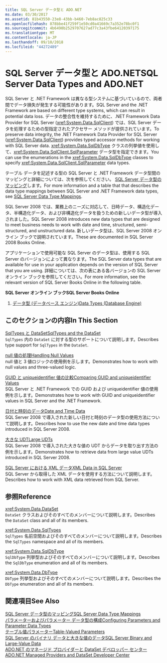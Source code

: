 ```yaml
---
title: SQL Server データ型と ADO.NET
ms.date: 03/30/2017
ms.assetid: 81b43550-23e8-43bb-b460-7eb8ac825c33
ms.openlocfilehash: 878bbe41f259f1e50cd0a41669c7a352e78bc0f1
ms.sourcegitcommit: 4b6490b2529707627ad77c3a43fbe64120397175
ms.translationtype: MT
ms.contentlocale: ja-JP
ms.lasthandoff: 09/10/2018
ms.locfileid: "44272489"
---
```

# <a name="sql-server-data-types-and-adonet"></a><span data-ttu-id="1de49-102">SQL Server データ型と ADO.NET</span><span class="sxs-lookup"><span data-stu-id="1de49-102">SQL Server Data Types and ADO.NET</span></span>
<span data-ttu-id="1de49-103">SQL Server と .NET Framework は異なる型システムに基づいているので、両者間でデータ損失が発生する可能性があります。</span><span class="sxs-lookup"><span data-stu-id="1de49-103">SQL Server and the .NET Framework are based on different type systems, which can result in potential data loss.</span></span> <span data-ttu-id="1de49-104">データの整合性を維持するために、.NET Framework Data Provider for SQL Server (<xref:System.Data.SqlClient>) では、SQL Server データを処理するための型指定されたアクセサー メソッドが提供されています。</span><span class="sxs-lookup"><span data-stu-id="1de49-104">To preserve data integrity, the .NET Framework Data Provider for SQL Server (<xref:System.Data.SqlClient>) provides typed accessor methods for working with SQL Server data.</span></span> <span data-ttu-id="1de49-105"><xref:System.Data.SqlDbType> クラスの列挙値を使用して、<xref:System.Data.SqlClient.SqlParameter> データ型を指定できます。</span><span class="sxs-lookup"><span data-stu-id="1de49-105">You can use the enumerations in the <xref:System.Data.SqlDbType> classes to specify <xref:System.Data.SqlClient.SqlParameter> data types.</span></span>  
  
 <span data-ttu-id="1de49-106">テーブル データを記述する型の SQL Server と .NET Framework データ型間のマッピングと詳細については、次を参照してください。 [SQL Server データ型のマッピング](../../../../../docs/framework/data/adonet/sql-server-data-type-mappings.md)します。</span><span class="sxs-lookup"><span data-stu-id="1de49-106">For more information and a table that that describes the data type mappings between SQL Server and .NET Framework data types, see [SQL Server Data Type Mappings](../../../../../docs/framework/data/adonet/sql-server-data-type-mappings.md).</span></span>  
  
 <span data-ttu-id="1de49-107">SQL Server 2008 では、業務上のニーズに対応して、日時データ、構造化データ、半構造化データ、および非構造化データを扱うための新しいデータ型が導入されました。</span><span class="sxs-lookup"><span data-stu-id="1de49-107">SQL Server 2008 introduces new data types that are designed to meet business needs to work with date and time, structured, semi-structured, and unstructured data.</span></span> <span data-ttu-id="1de49-108">新しいデータ型は、SQL Server 2008 オンライン ブックで説明されています。</span><span class="sxs-lookup"><span data-stu-id="1de49-108">These are documented in SQL Server 2008 Books Online.</span></span>  
  
 <span data-ttu-id="1de49-109">アプリケーションで使用可能な SQL Server のデータ型は、使用する SQL Server のバージョンによって異なります。</span><span class="sxs-lookup"><span data-stu-id="1de49-109">The SQL Server data types that are available for use in your application depends on the version of SQL Server that you are using.</span></span> <span data-ttu-id="1de49-110">詳細については、次の表にある各バージョンの SQL Server オンライン ブックを参照してください。</span><span class="sxs-lookup"><span data-stu-id="1de49-110">For more information, see the relevant version of SQL Server Books Online in the following table.</span></span>  
  
 <span data-ttu-id="1de49-111">**SQL Server オンライン ブック**</span><span class="sxs-lookup"><span data-stu-id="1de49-111">**SQL Server Books Online**</span></span>  
  
1.  [<span data-ttu-id="1de49-112">データ型 (データベース エンジン)</span><span class="sxs-lookup"><span data-stu-id="1de49-112">Data Types (Database Engine)</span></span>](https://go.microsoft.com/fwlink/?LinkID=107468)  
  
## <a name="in-this-section"></a><span data-ttu-id="1de49-113">このセクションの内容</span><span class="sxs-lookup"><span data-stu-id="1de49-113">In This Section</span></span>  
 [<span data-ttu-id="1de49-114">SqlTypes と DataSet</span><span class="sxs-lookup"><span data-stu-id="1de49-114">SqlTypes and the DataSet</span></span>](../../../../../docs/framework/data/adonet/sql/sqltypes-and-the-dataset.md)  
 <span data-ttu-id="1de49-115">`SqlTypes` 内の `DataSet` に対する型のサポートについて説明します。</span><span class="sxs-lookup"><span data-stu-id="1de49-115">Describes type support for `SqlTypes` in the `DataSet`.</span></span>  
  
 [<span data-ttu-id="1de49-116">null 値の処理</span><span class="sxs-lookup"><span data-stu-id="1de49-116">Handling Null Values</span></span>](../../../../../docs/framework/data/adonet/sql/handling-null-values.md)  
 <span data-ttu-id="1de49-117">null 値と 3 値ロジックの使用例を示します。</span><span class="sxs-lookup"><span data-stu-id="1de49-117">Demonstrates how to work with null values and three-valued logic.</span></span>  
  
 [<span data-ttu-id="1de49-118">GUID と uniqueidentifier 値の比較</span><span class="sxs-lookup"><span data-stu-id="1de49-118">Comparing GUID and uniqueidentifier Values</span></span>](../../../../../docs/framework/data/adonet/sql/comparing-guid-and-uniqueidentifier-values.md)  
 <span data-ttu-id="1de49-119">SQL Server と .NET Framework での GUID および uniqueidentifier 値の使用例を示します。</span><span class="sxs-lookup"><span data-stu-id="1de49-119">Demonstrates how to work with GUID and uniqueidentifier values in SQL Server and the .NET Framework.</span></span>  
  
 [<span data-ttu-id="1de49-120">日付と時刻のデータ</span><span class="sxs-lookup"><span data-stu-id="1de49-120">Date and Time Data</span></span>](../../../../../docs/framework/data/adonet/sql/date-and-time-data.md)  
 <span data-ttu-id="1de49-121">SQL Server 2008 で導入された新しい日付と時刻のデータ型の使用方法について説明します。</span><span class="sxs-lookup"><span data-stu-id="1de49-121">Describes how to use the new date and time data types introduced in SQL Server 2008.</span></span>  
  
 [<span data-ttu-id="1de49-122">大きな UDT</span><span class="sxs-lookup"><span data-stu-id="1de49-122">Large UDTs</span></span>](../../../../../docs/framework/data/adonet/sql/large-udts.md)  
 <span data-ttu-id="1de49-123">SQL Server 2008 で導入された大きな値の UDT からデータを取り出す方法の例を示します。</span><span class="sxs-lookup"><span data-stu-id="1de49-123">Demonstrates how to retrieve data from large value UDTs introduced in SQL Server 2008.</span></span>  
  
 [<span data-ttu-id="1de49-124">SQL Server における XML データ</span><span class="sxs-lookup"><span data-stu-id="1de49-124">XML Data in SQL Server</span></span>](../../../../../docs/framework/data/adonet/sql/xml-data-in-sql-server.md)  
 <span data-ttu-id="1de49-125">SQL Server から取得した XML データを使用する方法について説明します。</span><span class="sxs-lookup"><span data-stu-id="1de49-125">Describes how to work with XML data retrieved from SQL Server.</span></span>  
  
## <a name="reference"></a><span data-ttu-id="1de49-126">参照</span><span class="sxs-lookup"><span data-stu-id="1de49-126">Reference</span></span>  
 <xref:System.Data.DataSet>  
 <span data-ttu-id="1de49-127">`DataSet` クラスおよびそのすべてのメンバーについて説明します。</span><span class="sxs-lookup"><span data-stu-id="1de49-127">Describes the `DataSet` class and all of its members.</span></span>  
  
 <xref:System.Data.SqlTypes>  
 <span data-ttu-id="1de49-128">`SqlTypes` 名前空間およびそのすべてのメンバーについて説明します。</span><span class="sxs-lookup"><span data-stu-id="1de49-128">Describes the `SqlTypes` namespace and all of its members.</span></span>  
  
 <xref:System.Data.SqlDbType>  
 <span data-ttu-id="1de49-129">`SqlDbType` 列挙型およびそのすべてのメンバーについて説明します。</span><span class="sxs-lookup"><span data-stu-id="1de49-129">Describes the `SqlDbType` enumeration and all of its members.</span></span>  
  
 <xref:System.Data.DbType>  
 <span data-ttu-id="1de49-130">`DbType` 列挙型およびそのすべてのメンバーについて説明します。</span><span class="sxs-lookup"><span data-stu-id="1de49-130">Describes the `DbType` enumeration and all of its members.</span></span>  
  
## <a name="see-also"></a><span data-ttu-id="1de49-131">関連項目</span><span class="sxs-lookup"><span data-stu-id="1de49-131">See Also</span></span>  
 [<span data-ttu-id="1de49-132">SQL Server データ型のマッピング</span><span class="sxs-lookup"><span data-stu-id="1de49-132">SQL Server Data Type Mappings</span></span>](../../../../../docs/framework/data/adonet/sql-server-data-type-mappings.md)  
 [<span data-ttu-id="1de49-133">パラメーターおよびパラメーター データ型の構成</span><span class="sxs-lookup"><span data-stu-id="1de49-133">Configuring Parameters and Parameter Data Types</span></span>](../../../../../docs/framework/data/adonet/configuring-parameters-and-parameter-data-types.md)  
 [<span data-ttu-id="1de49-134">テーブル値パラメーター</span><span class="sxs-lookup"><span data-stu-id="1de49-134">Table-Valued Parameters</span></span>](../../../../../docs/framework/data/adonet/sql/table-valued-parameters.md)  
 [<span data-ttu-id="1de49-135">SQL Server のバイナリ データと大きな値のデータ</span><span class="sxs-lookup"><span data-stu-id="1de49-135">SQL Server Binary and Large-Value Data</span></span>](../../../../../docs/framework/data/adonet/sql/sql-server-binary-and-large-value-data.md)  
 [<span data-ttu-id="1de49-136">ADO.NET のマネージド プロバイダーと DataSet デベロッパー センター</span><span class="sxs-lookup"><span data-stu-id="1de49-136">ADO.NET Managed Providers and DataSet Developer Center</span></span>](https://go.microsoft.com/fwlink/?LinkId=217917)
